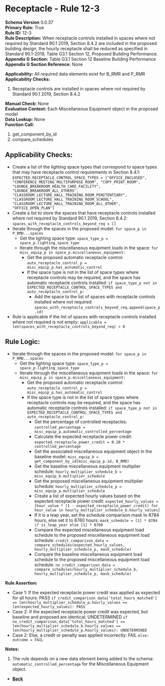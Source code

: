 # Receptacle - Rule 12-3
**Schema Version** 0.0.37  
**Primary Rule:** True  
**Rule ID:** 12-3  
**Rule Description:** When receptacle controls installed in spaces where not required by Standard 90.1 2019, Section 8.4.2 are included in the proposed building design, the hourly receptacle shall be reduced as specified in Standard 90.1-2019, Table G3.1 Section 12, Proposed Building Performance.   
**Appendix G Section:** Table G3.1 Section 12 Baseline Building Performance 
**Appendix G Section Reference:** None  

**Applicability:** All required data elements exist for B_RMR and P_RMR  
**Applicability Checks:**
1. Receptacle controls are installed in spaces where not required by Standard 90.1 2019, Section 8.4.2  

**Manual Check:** None  
**Evaluation Context:** Each Miscellaneous Equipment object in the proposed model    
**Data Lookup:** None  
**Function Call:**
1) get_component_by_id
2) compare_schedules

## Applicability Checks:  
- Create a list of the lighting space types that correspond to space types that may have receptacle control requirements in Section 8.4.1: `EXPECTED_RECEPTACLE_CONTROL_SPACE_TYPES = ["OFFICE_ENCLOSED", "CONFERENCE_MEETING_MULTIPURPOSE_ROOM", "COPY_PRINT_ROOM", "LOUNGE_BREAKROOM_HEALTH_CARE_FACILITY", "LOUNGE_BREAKROOM_ALL_OTHERS", "CLASSROOM_LECTURE_HALL_TRAINING_ROOM_PENITENTIARY", "CLASSROOM_LECTURE_HALL_TRAINING_ROOM_SCHOOL", "CLASSROOM_LECTURE_HALL_TRAINING_ROOM_ALL_OTHER", "OFFICE_OPEN_PLAN"]`  
- Create a list to store the spaces that have receptacle controls installed where not required by Standard 90.1 2019, Section 8.4.2: `spaces_with_receptacle_controls_beyond_req = []`  
- Iterate through the spaces in the proposed model: `for space_p in P_RMD...spaces`  
  - Get the lighting space type: `space_type_p = space_p.lighting_space_type`  
  - Iterate through the miscellaneous equipment loads in the space: `for misc_equip_p in space_p.miscellaneous_equipment:`  
    - Get the proposed automatic receptacle control: `auto_receptacle_control_p = misc_equip_p.has_automatic_control`  
    - If the space type is not in the list of space types where receptacle controls may be required, and the space has automatic receptacle controls installed: `if space_type_p not in EXPECTED_RECEPTACLE_CONTROL_SPACE_TYPES and auto_receptacle_control_p:`  
      - Add the space to the list of spaces with receptacle controls installed where not required: `spaces_with_receptacle_controls_beyond_req.append(space_p.id)` 
- Rule is applicable if the list of spaces with receptacle controls installed where not required is not empty: `applicable = len(spaces_with_receptacle_controls_beyond_req) > 0`


## Rule Logic:  
- Iterate through the spaces in the proposed model: `for space_p in P_RMD...spaces`  
  - Get the lighting space type: `space_type_p = space_p.lighting_space_type` 
  - Iterate through the miscellaneous equipment loads in the space: `for misc_equip_p in space_p.miscellaneous_equipment:`  
    - Get the proposed automatic receptacle control: `auto_receptacle_control_p = misc_equip_p.has_automatic_control`  
    - If the space type is not in the list of space types where receptacle controls may be required, and the space has automatic receptacle controls installed: `if space_type_p not in EXPECTED_RECEPTACLE_CONTROL_SPACE_TYPES and auto_receptacle_control_p:`  
      - Get the percentage of controlled receptacles: `controlled_percentage = misc_equip_p.automatic_controlled_percentage`
      - Calculate the expected receptacle power credit: `expected_receptacle_power_credit = 0.10 * controlled_percentage`
      - Get the associated miscellaneous equipment object in the baseline model: `misc_equip_b = get_component_by_id(misc_equip_p.id, B_RMD)`
      - Get the baseline miscellaneous equipment multiplier schedule: `hourly_multiplier_schedule_b = misc_equip_b.multiplier_schedule`
      - Get the proposed miscellaneous equipment multiplier schedule: `hourly_multiplier_schedule_p = misc_equip_p.multiplier_schedule`
      - Create a list of expected hourly values based on the expected receptacle power credit: `expected_hourly_values = [hour_value * (1 - expected_receptacle_power_credit) for hour_value in hourly_multiplier_schedule_b.hourly_values]`
      - If it is a leap year, set the schedule comparison mask to 8784 hours, else set it to 8760 hours: `mask_schedule = [1] * 8784 if is_leap_year else [1] * 8760`
      - Compare the expected miscellaneous equipment load schedule to the proposed miscellaneous equipment load schedule: `credit_comparison_data = compare_schedules(expected_hourly_values, hourly_multiplier_schedule_p, mask_schedule)`
      - Compare the baseline miscellaneous equipment load schedule to the proposed miscellaneous equipment load schedule: `no_credit_comparison_data = compare_schedules(hourly_multiplier_schedule_b, hourly_multiplier_schedule_p, mask_schedule)`


**Rule Assertion:**  
- Case 1: If the expected receptacle power credit was applied as expected for all hours: PASS `if credit_comparison_data['total_hours_matched'] == len(hourly_multiplier_schedule_p.hourly_values == len(expected_hourly_values): PASS` 
- Case 2: If the expected receptacle power credit was expected, but baseline and proposed are identical: UNDETERMINED `if no_credit_comparison_data['total_hours_matched'] == len(hourly_multiplier_schedule_b.hourly_values == len(hourly_multiplier_schedule_p.hourly_values): UNDETERMINED`  
- Case 2: Else, a credit or penalty was applied incorrectly: FAIL `else: outcome = FAIL`


**Notes:**  
1. The rule depends on a new data element being added to the schema: `automatic_controlled_percentage` for the Miscellaneous Equipment object.

- **[Back](../_toc.md)**
